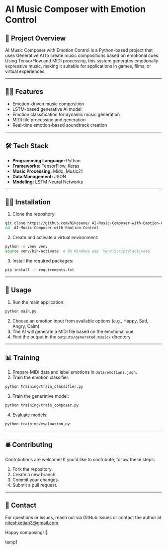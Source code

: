 # AI Music Composer with Emotion Control

## 📌 Project Overview
AI Music Composer with Emotion Control is a Python-based project that uses Generative AI to create music compositions based on emotional cues. Using TensorFlow and MIDI processing, this system generates emotionally expressive music, making it suitable for applications in games, films, or virtual experiences.

---

## 🧑‍💻 Features
- Emotion-driven music composition
- LSTM-based generative AI model
- Emotion classification for dynamic music generation
- MIDI file processing and generation
- Real-time emotion-based soundtrack creation

---

## 🛠️ Tech Stack
- **Programming Language:** Python
- **Frameworks:** TensorFlow, Keras
- **Music Processing:** Mido, Music21
- **Data Management:** JSON
- **Modeling:** LSTM Neural Networks



---

## 🧑‍🏫 Installation
1. Clone the repository:
```bash
git clone https://github.com/Nikosane/ AI-Music-Composer-with-Emotion-Control.git
cd  AI-Music-Composer-with-Emotion-Control
```
2. Create and activate a virtual environment:
```bash
python -m venv venv
source venv/bin/activate  # On Windows use `venv\Scripts\activate`
```
3. Install the required packages:
```bash
pip install -r requirements.txt
```

---

## 🧪 Usage
1. Run the main application:
```bash
python main.py
```
2. Choose an emotion input from available options (e.g., Happy, Sad, Angry, Calm).
3. The AI will generate a MIDI file based on the emotional cue.
4. Find the output in the `outputs/generated_music/` directory.

---

## 📊 Training
1. Prepare MIDI data and label emotions in `data/emotions.json`.
2. Train the emotion classifier:
```bash
python training/train_classifier.py
```
3. Train the generative model:
```bash
python training/train_composer.py
```
4. Evaluate models:
```bash
python training/evaluation.py
```

---

## 🛎️ Contributing
Contributions are welcome! If you'd like to contribute, follow these steps:
1. Fork the repository.
2. Create a new branch.
3. Commit your changes.
4. Submit a pull request.

---

## 📧 Contact
For questions or issues, reach out via GitHub Issues or contact the author at [niteshkotian3@gmail.com](mailto:niteshkotian3@gmail.com).

Happy composing! 🎵

temp1